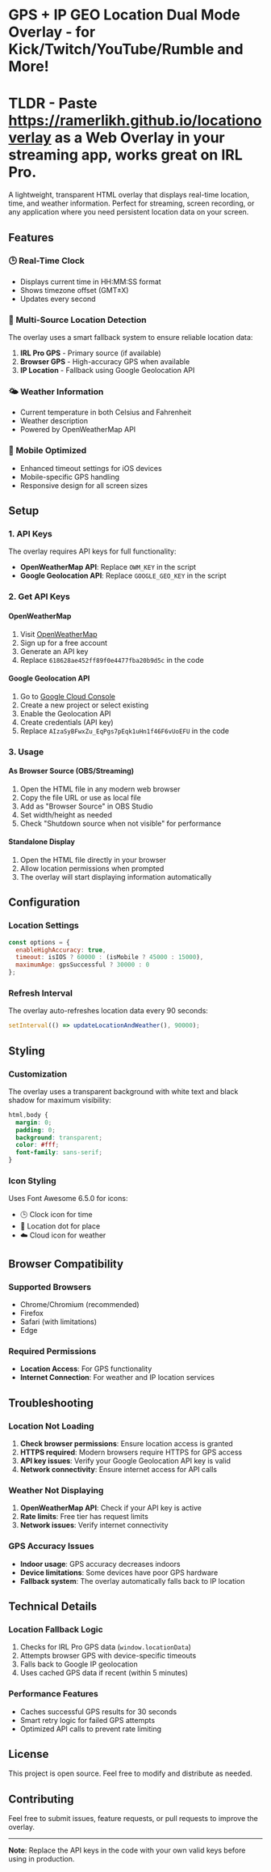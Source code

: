 # GPS + IP GEO Location Dual Mode Overlay - for Kick/Twitch/YouTube/Rumble and More!

# TLDR - Paste https://ramerlikh.github.io/locationoverlay as a Web Overlay in your streaming app, works great on IRL Pro.

A lightweight, transparent HTML overlay that displays real-time location, time, and weather information. Perfect for streaming, screen recording, or any application where you need persistent location data on your screen.

## Features

### 🕒 Real-Time Clock
- Displays current time in HH:MM:SS format
- Shows timezone offset (GMT±X)
- Updates every second

### 📍 Multi-Source Location Detection
The overlay uses a smart fallback system to ensure reliable location data:

1. **IRL Pro GPS** - Primary source (if available)
2. **Browser GPS** - High-accuracy GPS when available
3. **IP Location** - Fallback using Google Geolocation API

### 🌤️ Weather Information
- Current temperature in both Celsius and Fahrenheit
- Weather description
- Powered by OpenWeatherMap API

### 📱 Mobile Optimized
- Enhanced timeout settings for iOS devices
- Mobile-specific GPS handling
- Responsive design for all screen sizes

## Setup

### 1. API Keys
The overlay requires API keys for full functionality:

- **OpenWeatherMap API**: Replace `OWM_KEY` in the script
- **Google Geolocation API**: Replace `GOOGLE_GEO_KEY` in the script

### 2. Get API Keys

#### OpenWeatherMap
1. Visit [OpenWeatherMap](https://openweathermap.org/api)
2. Sign up for a free account
3. Generate an API key
4. Replace `618628ae452ff89f0e4477fba20b9d5c` in the code

#### Google Geolocation API
1. Go to [Google Cloud Console](https://console.cloud.google.com/)
2. Create a new project or select existing
3. Enable the Geolocation API
4. Create credentials (API key)
5. Replace `AIzaSyBFwxZu_EqPgs7pEqk1uHn1f46F6vUoEFU` in the code

### 3. Usage

#### As Browser Source (OBS/Streaming)
1. Open the HTML file in any modern web browser
2. Copy the file URL or use as local file
3. Add as "Browser Source" in OBS Studio
4. Set width/height as needed
5. Check "Shutdown source when not visible" for performance

#### Standalone Display
1. Open the HTML file directly in your browser
2. Allow location permissions when prompted
3. The overlay will start displaying information automatically

## Configuration

### Location Settings
```javascript
const options = {
  enableHighAccuracy: true,
  timeout: isIOS ? 60000 : (isMobile ? 45000 : 15000),
  maximumAge: gpsSuccessful ? 30000 : 0
};
```

### Refresh Interval
The overlay auto-refreshes location data every 90 seconds:
```javascript
setInterval(() => updateLocationAndWeather(), 90000);
```

## Styling

### Customization
The overlay uses a transparent background with white text and black shadow for maximum visibility:

```css
html,body {
  margin: 0;
  padding: 0;
  background: transparent;
  color: #fff;
  font-family: sans-serif;
}
```

### Icon Styling
Uses Font Awesome 6.5.0 for icons:
- 🕒 Clock icon for time
- 📍 Location dot for place
- ☁️ Cloud icon for weather

## Browser Compatibility

### Supported Browsers
- Chrome/Chromium (recommended)
- Firefox
- Safari (with limitations)
- Edge

### Required Permissions
- **Location Access**: For GPS functionality
- **Internet Connection**: For weather and IP location services

## Troubleshooting

### Location Not Loading
1. **Check browser permissions**: Ensure location access is granted
2. **HTTPS required**: Modern browsers require HTTPS for GPS access
3. **API key issues**: Verify your Google Geolocation API key is valid
4. **Network connectivity**: Ensure internet access for API calls

### Weather Not Displaying
1. **OpenWeatherMap API**: Check if your API key is active
2. **Rate limits**: Free tier has request limits
3. **Network issues**: Verify internet connectivity

### GPS Accuracy Issues
- **Indoor usage**: GPS accuracy decreases indoors
- **Device limitations**: Some devices have poor GPS hardware
- **Fallback system**: The overlay automatically falls back to IP location

## Technical Details

### Location Fallback Logic
1. Checks for IRL Pro GPS data (`window.locationData`)
2. Attempts browser GPS with device-specific timeouts
3. Falls back to Google IP geolocation
4. Uses cached GPS data if recent (within 5 minutes)

### Performance Features
- Caches successful GPS results for 30 seconds
- Smart retry logic for failed GPS attempts
- Optimized API calls to prevent rate limiting

## License

This project is open source. Feel free to modify and distribute as needed.

## Contributing

Feel free to submit issues, feature requests, or pull requests to improve the overlay.

---

**Note**: Replace the API keys in the code with your own valid keys before using in production. 
